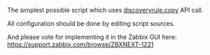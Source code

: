The simplest possible script which uses [discoveryrule.copy](https://www.zabbix.com/documentation/6.0/en/manual/api/reference/discoveryrule/copy) API call. 

All configuration should be done by editing script sources. 

And please vote for implementing it in the Zabbix GUI here: https://support.zabbix.com/browse/ZBXNEXT-1221
